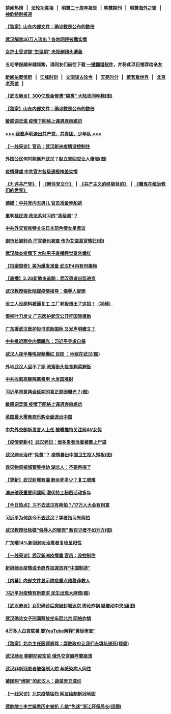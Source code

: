 #### [禁闻热榜](热点新闻.md?=0)  &nbsp;&nbsp;|&nbsp;&nbsp; [法轮功真相](https://github.com/gfw-breaker/truth/blob/master/README.md?=0) &nbsp;&nbsp;|&nbsp;&nbsp; [明慧二十周年报告](https://github.com/gfw-breaker/mh-reports/blob/master/README.md?=0) &nbsp;&nbsp;|&nbsp;&nbsp;[明慧期刊](https://github.com/gfw-breaker/mh-qikan) &nbsp;&nbsp;|&nbsp;&nbsp; [明慧海外之窗](https://github.com/gfw-breaker/mh-news/blob/master/README.md?=0) &nbsp;&nbsp;|&nbsp;&nbsp; [神韵特别报道](https://github.com/gfw-breaker/mh-news/blob/master/shenyun.md?=0)
#### [ 【独家】山东内部文件：确诊数是公布的数倍](https://github.com/gfw-breaker/banned-news/blob/master/pages/nf4514/n11891016.md)
#### [ 武汉解禁30万人流出？各地网民披露实情](https://github.com/gfw-breaker/banned-news/blob/master/pages/nsc413/n11896338.md)
#### [ 女护士受访提“生理期” 央视删镜头遭轰](https://github.com/gfw-breaker/banned-news/blob/master/pages/nsc413/n11895768.md)
#### 五毛举报越来越频繁，请网友们前往下载 [一键翻墙软件](https://github.com/gfw-breaker/ssr-accounts)，并将此项目推荐给亲友
#### [新闻拍案惊奇](https://github.com/gfw-breaker/banned-news/blob/master/pages/link4.md) &nbsp;&nbsp;|&nbsp;&nbsp; [江峰时刻](https://github.com/gfw-breaker/banned-news/blob/master/pages/link4.md) &nbsp;&nbsp;|&nbsp;&nbsp; [文昭谈古论今](https://github.com/gfw-breaker/banned-news/blob/master/pages/link4.md) &nbsp;&nbsp;|&nbsp;&nbsp; [天亮时分](https://github.com/gfw-breaker/banned-news/blob/master/pages/link4.md) &nbsp;&nbsp;|&nbsp;&nbsp; [萧茗看世界](https://github.com/gfw-breaker/banned-news/blob/master/pages/link4.md) &nbsp;&nbsp;|&nbsp;&nbsp; [北京老茶馆](https://github.com/gfw-breaker/banned-news/blob/master/pages/link4.md) &nbsp;&nbsp;|&nbsp;&nbsp; 
#### [ 【武汉肺炎】300亿现金惨遭“隔离” 大陆民间吵翻(图)](https://github.com/gfw-breaker/banned-news/blob/master/pages/p1/924359.md)
#### [ 【独家】山东内部文件：确诊数是公布的数倍](https://github.com/gfw-breaker/banned-news/blob/master/pages/nsc413/n11891016.md)
#### [ 敏感词泛滥 疫情下网络上课遇连串尴尬](https://github.com/gfw-breaker/banned-news/blob/master/pages/nf4514/n11895793.md)
#### [>>> 我要声明退出共产党、共青团、少年队 <<<](https://github.com/begood0513/goodnews/blob/master/quit/letter.md) 
#### [ 【一线采访】官员：武汉新洲疫情没控制住](https://github.com/gfw-breaker/banned-news/blob/master/pages/nf4514/n11895870.md)
#### [ 外国公民何时能离开武汉？赵立坚回应让人傻眼(图)](https://github.com/gfw-breaker/banned-news/blob/master/pages/p1/924319.md)
#### [ 疫情肆虐 中共官方各级通报掩盖实情](https://github.com/gfw-breaker/banned-news/blob/master/pages/nsc413/n11882625.md)
#### [《九评共产党》](https://github.com/begood0513/9ping.md/blob/master/README.md) &nbsp;|&nbsp; [《解体党文化》](../../../../jtdwh.md/blob/master/README.md)  &nbsp;|&nbsp; [《共产主义的终极目的》](../../../../gczydzjmd.md/blob/master/README.md) &nbsp;|&nbsp; [《魔鬼在统治我们的世界》](../../../../mgztzwmdsj.md/blob/master/README.md) 
#### [ 德媒：中共党内无男儿 官员准备弃船逃](https://github.com/gfw-breaker/banned-news/blob/master/pages/prog1138/a102786023.md)
#### [ 重判桂民海 政法系对习的“高级黑”？](https://github.com/gfw-breaker/banned-news/blob/master/pages/nsc413/n11896246.md)
#### [ 中共外交官推特关注日本前色情女星惹议](https://github.com/gfw-breaker/banned-news/blob/master/pages/nsc413/n11895424.md)
#### [ 副市长被秒杀 厅官妻也被查 传为艾滋高官情妇(图)](https://github.com/gfw-breaker/banned-news/blob/master/pages/p2/924292.md)
#### [ 武汉肺炎疫情下 大陆男子直播睡觉意外爆红](https://github.com/gfw-breaker/banned-news/blob/master/pages/nsc413/n11896806.md)
#### [ 【拍案惊奇】美为爆发准备 武汉P4内有何毒物](https://github.com/gfw-breaker/banned-news/blob/master/pages/nsc413/n11896446.md)
#### [ 【直播】2.26新肺炎追踪：武汉患者出监进京](https://github.com/gfw-breaker/banned-news/blob/master/pages/nf4514/n11897551.md)
#### [ 武汉教授狠批陆媒疫情报导：侮辱人智商](https://github.com/gfw-breaker/banned-news/blob/master/pages/nsc413/n11895214.md)
#### [ 没工人没原料被逼复工 工厂老板想出了这招！（视频）](https://github.com/gfw-breaker/banned-news/blob/master/pages/prog204/a102786209.md)
#### [ 借柳叶刀发文 广东医护武汉公开吁国际援助](https://github.com/gfw-breaker/banned-news/blob/master/pages/nsc413/n11895199.md)
#### [ 广东援武汉医护投书求助国际 又发声明撤文？](https://github.com/gfw-breaker/banned-news/blob/master/pages/nf4514/n11897501.md)
#### [ 中共推迟两会内情曝光：习近平寻求自保](https://github.com/gfw-breaker/banned-news/blob/master/pages/prog1138/a102784926.md)
#### [ 武汉人夜半嘶吼视频爆红 民叹 ：地狱在武汉(图)](https://github.com/gfw-breaker/banned-news/blob/master/pages/p1/924316.md)
#### [ 外地武汉人回不了家 流落街头捡食剩菜剩饭](https://github.com/gfw-breaker/banned-news/blob/master/pages/nsc413/n11897400.md)
#### [ 中共收取高额隔离费用 大发国难财](https://github.com/gfw-breaker/banned-news/blob/master/pages/prog204/a102786150.md)
#### [ 习近平同意两会延期的真正原因曝光？(图)](https://github.com/gfw-breaker/banned-news/blob/master/pages/p2/924228.md)
#### [ 敏感词泛滥 疫情下网络上课遇连串尴尬](https://github.com/gfw-breaker/banned-news/blob/master/pages/nsc413/n11895793.md)
#### [ 英国最大零售商乐购全面退出中国](https://github.com/gfw-breaker/banned-news/blob/master/pages/nf4514/n11895230.md)
#### [ 中共外交部新发言人上任 被曝推特关注前AV女优](https://github.com/gfw-breaker/banned-news/blob/master/pages/prog204/a102785652.md)
#### [ 【疫情更新4】武汉老妇：很多患者活着被裹上尸袋](https://github.com/gfw-breaker/banned-news/blob/master/pages/prog204/a102784833.md)
#### [ 武汉肺炎治疗“免费”？ 疫情暴出中国卫生投入短板(图)](https://github.com/gfw-breaker/banned-news/blob/master/pages/p1/924325.md)
#### [ 救灾物资被城管等抢劫 湖北人：不要再捐了](https://github.com/gfw-breaker/banned-news/blob/master/pages/nsc413/n11896439.md)
#### [ 【更新】武汉封城有漏 肺炎死多少？复工艰难](https://github.com/gfw-breaker/banned-news/blob/master/pages/nsc413/n11890652.md)
#### [ 澳洲破获重要间谍网 潜伏特工秘密活动多年](https://github.com/gfw-breaker/banned-news/blob/master/pages/nf4514/n11893839.md)
#### [ 【今日热点】习不去武汉有两怕？/17万人大会有用意](https://github.com/gfw-breaker/banned-news/blob/master/pages/prog204/a102786082.md)
#### [ 习近平为何迄今不去武汉？学者指习有两怕](https://github.com/gfw-breaker/banned-news/blob/master/pages/prog204/a102785968.md)
#### [ 武汉教授批陆媒“侮辱人的智商” 数百记者不如方方(图)](https://github.com/gfw-breaker/banned-news/blob/master/pages/p1/924301.md)
#### [ 广东曝14%新冠肺炎治愈者复检呈阳性](https://github.com/gfw-breaker/banned-news/blob/master/pages/nsc413/n11896982.md)
#### [ 【一线采访】武汉新洲疫情重 官员：没控制住](https://github.com/gfw-breaker/banned-news/blob/master/pages/nsc413/n11895870.md)
#### [ 新冠肺炎疫情或令商界加速放弃“中国制造”](https://github.com/gfw-breaker/banned-news/blob/master/pages/nsc413/n11895835.md)
#### [ 【内幕】内部文件显示防疫重点维稳非救人](https://github.com/gfw-breaker/banned-news/blob/master/pages/nf4514/n11896183.md)
#### [ 习近平对疫情有新要求 民生出现大麻烦(图)](https://github.com/gfw-breaker/banned-news/blob/master/pages/p5/924307.md)
#### [ 【武汉肺炎】女犯确诊后突破封城返京 舆论炸锅 疑震动中央(组图)](https://github.com/gfw-breaker/banned-news/blob/master/pages/p1/924409.md)
#### [ 武汉确诊女子刑满释放坐车回北京 网络炸锅](https://github.com/gfw-breaker/banned-news/blob/master/pages/nsc413/n11897989.md)
#### [ 4万多人白宫联署 要YouTube解释“黄标审查”](https://github.com/gfw-breaker/banned-news/blob/master/pages/nf4514/n11897803.md)
#### [ 【独家】北京主任医师怒骂：腐败政府让我们去填坑送死(视频)](https://github.com/gfw-breaker/banned-news/blob/master/pages/p1/924233.md)
#### [ 武汉肺炎 朝鲜防疫空前 俄外交官直呼要崩溃](https://github.com/gfw-breaker/banned-news/blob/master/pages/nsc413/n11897857.md)
#### [ 武汉非新冠患者被强制入院 与感染病人同住](https://github.com/gfw-breaker/banned-news/blob/master/pages/nsc413/n11896414.md)
#### [ 被团购“绑架”的武汉人：蔬菜贵又腐烂](https://github.com/gfw-breaker/banned-news/blob/master/pages/nf4514/n11895316.md)
#### [ 【一线采访】北京疫情猛烈 网友绘制新冠地图](https://github.com/gfw-breaker/banned-news/blob/master/pages/nf4514/n11894212.md)
#### [ 武肺院士李兰娟黑历史被扒 儿媳“色迷”浙江环保局长(组图)](https://github.com/gfw-breaker/banned-news/blob/master/pages/p2/924390.md)
